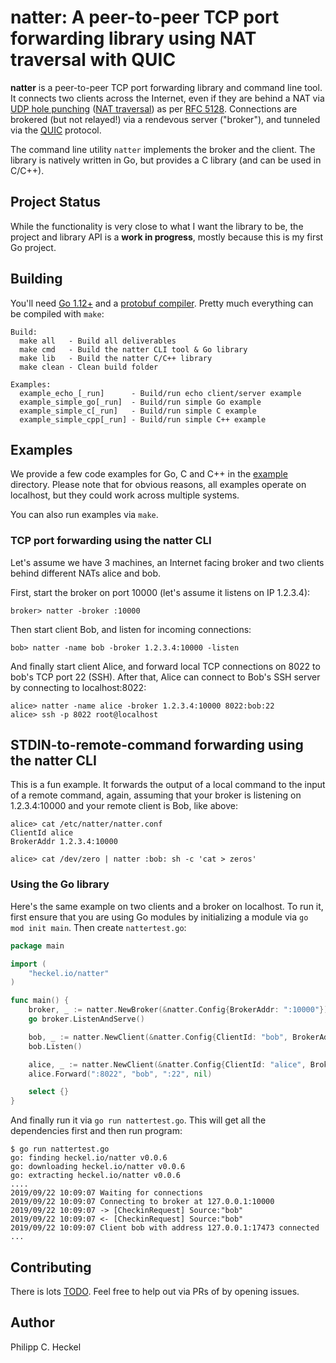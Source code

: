 # natter: A peer-to-peer TCP port forwarding library using NAT traversal with QUIC

**natter** is a peer-to-peer TCP port forwarding library and command line tool. It connects two clients across the Internet, 
even if they are behind a NAT via [UDP hole punching](https://en.wikipedia.org/wiki/UDP_hole_punching) 
([NAT traversal](https://en.wikipedia.org/wiki/NAT_traversal)) as per [RFC 5128](https://tools.ietf.org/html/rfc5128#section-3.3.1).
Connections are brokered (but not relayed!) via a rendevous server ("broker"), and tunneled via the [QUIC](https://en.wikipedia.org/wiki/QUIC) protocol.

The command line utility `natter` implements the broker and the client. The library is natively written in Go, but 
provides a C library (and can be used in C/C++).  

## Project Status

While the functionality is very close to what I want the library to be, the project and library API is a 
**work in progress**, mostly because this is my first Go project.

## Building

You'll need [Go 1.12+](https://golang.org/) and a [protobuf compiler](https://developers.google.com/protocol-buffers/). 
Pretty much everything can be compiled with `make`:

```
Build:
  make all   - Build all deliverables
  make cmd   - Build the natter CLI tool & Go library
  make lib   - Build the natter C/C++ library
  make clean - Clean build folder

Examples:
  example_echo_[_run]      - Build/run echo client/server example
  example_simple_go[_run]  - Build/run simple Go example
  example_simple_c[_run]   - Build/run simple C example
  example_simple_cpp[_run] - Build/run simple C++ example
```

## Examples

We provide a few code examples for Go, C and C++ in the [example](example/) directory. Please note that for obvious
reasons, all examples operate on localhost, but they could work across multiple systems.

You can also run examples via `make`.
 
### TCP port forwarding using the natter CLI

Let's assume we have 3 machines, an Internet facing broker and two clients behind different NATs alice and bob.

First, start the broker on port 10000 (let's assume it listens on IP 1.2.3.4):
```
broker> natter -broker :10000
```

Then start client Bob, and listen for incoming connections:
```
bob> natter -name bob -broker 1.2.3.4:10000 -listen
```
   
And finally start client Alice, and forward local TCP connections on 8022 to bob's TCP port 22 (SSH). After that, 
Alice can connect to Bob's SSH server by connecting to localhost:8022:
```
alice> natter -name alice -broker 1.2.3.4:10000 8022:bob:22
alice> ssh -p 8022 root@localhost
```

## STDIN-to-remote-command forwarding using the natter CLI

This is a fun example. It forwards the output of a local command to the input of a remote command, again, assuming 
that your broker is listening on 1.2.3.4:10000 and your remote client is Bob, like above:

```
alice> cat /etc/natter/natter.conf
ClientId alice
BrokerAddr 1.2.3.4:10000

alice> cat /dev/zero | natter :bob: sh -c 'cat > zeros'
```

### Using the Go library

Here's the same example on two clients and a broker on localhost. To run it, first ensure that you are using Go modules by initializing a module via `go mod init main`. Then create `nattertest.go`:

```go
package main

import (
    "heckel.io/natter"
)

func main() {
	broker, _ := natter.NewBroker(&natter.Config{BrokerAddr: ":10000"})
	go broker.ListenAndServe()

	bob, _ := natter.NewClient(&natter.Config{ClientId: "bob", BrokerAddr: "localhost:10000"})
	bob.Listen()

	alice, _ := natter.NewClient(&natter.Config{ClientId: "alice", BrokerAddr: "localhost:10000"})
	alice.Forward(":8022", "bob", ":22", nil)

	select {}
}
``` 

And finally run it via `go run nattertest.go`. This will get all the dependencies first and then run program:

```
$ go run nattertest.go
go: finding heckel.io/natter v0.0.6
go: downloading heckel.io/natter v0.0.6
go: extracting heckel.io/natter v0.0.6
....
2019/09/22 10:09:07 Waiting for connections
2019/09/22 10:09:07 Connecting to broker at 127.0.0.1:10000
2019/09/22 10:09:07 -> [CheckinRequest] Source:"bob" 
2019/09/22 10:09:07 <- [CheckinRequest] Source:"bob" 
2019/09/22 10:09:07 Client bob with address 127.0.0.1:17473 connected
...
```

## Contributing

There is lots [TODO](TODO.md). Feel free to help out via PRs of by opening issues.

## Author

Philipp C. Heckel
